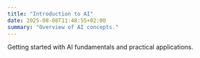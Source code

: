 ```yaml
---
title: "Introduction to AI"
date: 2025-08-08T11:48:55+02:00
summary: "Overview of AI concepts."
---
```

Getting started with AI fundamentals and practical applications.
